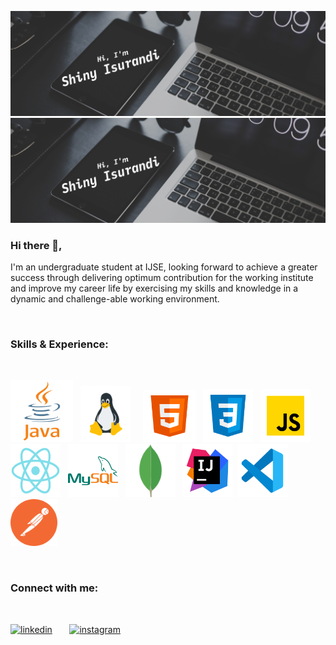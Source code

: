 ![](https://github.com/shinyZu/shinyZu/blob/main/headerImage.png)
![](assets/images/headerImage.png)

### Hi there 👋,

I'm an undergraduate student at IJSE, looking forward to achieve a greater success through delivering optimum contribution for the working institute and improve my career life by exercising my skills and knowledge in a dynamic and challenge-able working environment.

<br>

### **Skills & Experience:**

<br>

<img src = "assets/images/java.png" width = "100" height = "100"/> &nbsp;
<img src = "assets/images/linux.png" width = "80" height = "90"/> &nbsp; &nbsp;
<img src = "assets/images/html5.png" width = "85" height = "84"/> &nbsp;
<img src = "assets/images/css3.png" width = "80" height = "85"/> &nbsp;
<img src = "assets/images/js.png" width = "80" height = "85"/> &nbsp;
<img src = "assets/images/react.png" width = "80" height = "85"/> &nbsp;
<img src = "assets/images/mysql2.png" width = "80" height = "85"/> &nbsp;
<img src = "assets/images/mongodb.png" width = "80" height = "85"/> &nbsp;
<img src = "assets/images/intellij.png" width = "80" height = "85"/>&nbsp;
<img src = "assets/images/vscode.png" width = "80" height = "85"/>&nbsp;
<img src = "assets/images/postman.png" width = "75" height = "75"/>&nbsp;

<!-- <img src = "assets/images/python.png" width = "70" height = "70"/> &nbsp; &nbsp; -->
<!-- <img src = "assets/images/photoshop.png" width = "100" height = "90"/>&nbsp;
<img src = "assets/images/premierePro.png" width = "100" height = "90"/>&nbsp;
<img src = "assets/images/afterEffects.png" width = "100" height = "90"/> -->

<br>

### **Connect with me:**

<br>

[<img src='https://cdn.jsdelivr.net/npm/simple-icons@3.0.1/icons/linkedin.svg' alt='linkedin' height='40'>](https://www.linkedin.com/in/shinysirichandra99/) &nbsp; &nbsp; &nbsp;
[<img src='https://cdn.jsdelivr.net/npm/simple-icons@3.0.1/icons/instagram.svg' alt='instagram' height='40'>](https://www.instagram.com/___dark_angel_00/)
